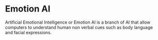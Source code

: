 # Emotion AI
Artificial Emotional Intelligence or Emotion AI is a branch of AI that 
allow computers to understand human non verbal cues such as body language and facial expressions.
